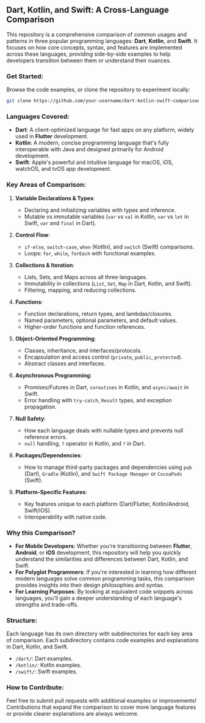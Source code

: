 ## Dart, Kotlin, and Swift: A Cross-Language Comparison

This repository is a comprehensive comparison of common usages and patterns in three popular programming languages: **Dart**, **Kotlin**, and **Swift**. It focuses on how core concepts, syntax, and features are implemented across these languages, providing side-by-side examples to help developers transition between them or understand their nuances.

### Get Started:
Browse the code examples, or clone the repository to experiment locally:
```bash
git clone https://github.com/your-username/dart-kotlin-swift-comparison.git
```

### Languages Covered:
- **Dart**: A client-optimized language for fast apps on any platform, widely used in **Flutter** development.
- **Kotlin**: A modern, concise programming language that's fully interoperable with Java and designed primarily for Android development.
- **Swift**: Apple's powerful and intuitive language for macOS, iOS, watchOS, and tvOS app development.

### Key Areas of Comparison:
1. **Variable Declarations & Types**: 
   - Declaring and initializing variables with types and inference.
   - Mutable vs immutable variables (`var` vs `val` in Kotlin, `var` vs `let` in Swift, `var` and `final` in Dart).

2. **Control Flow**:
   - `if-else`, `switch-case`, `when` (Kotlin), and `switch` (Swift) comparisons.
   - Loops: `for`, `while`, `forEach` with functional examples.

3. **Collections & Iteration**:
   - Lists, Sets, and Maps across all three languages.
   - Immutability in collections (`List`, `Set`, `Map` in Dart, Kotlin, and Swift).
   - Filtering, mapping, and reducing collections.

4. **Functions**:
   - Function declarations, return types, and lambdas/closures.
   - Named parameters, optional parameters, and default values.
   - Higher-order functions and function references.

5. **Object-Oriented Programming**:
   - Classes, inheritance, and interfaces/protocols.
   - Encapsulation and access control (`private`, `public`, `protected`).
   - Abstract classes and interfaces.

6. **Asynchronous Programming**:
   - Promises/Futures in Dart, `coroutines` in Kotlin, and `async/await` in Swift.
   - Error handling with `try-catch`, `Result` types, and exception propagation.

7. **Null Safety**:
   - How each language deals with nullable types and prevents null reference errors.
   - `null` handling, `?` operator in Kotlin, and `?` in Dart.

8. **Packages/Dependencies**:
   - How to manage third-party packages and dependencies using `pub` (Dart), `Gradle` (Kotlin), and `Swift Package Manager` or `CocoaPods` (Swift).

9. **Platform-Specific Features**:
   - Key features unique to each platform (Dart/Flutter, Kotlin/Android, Swift/iOS).
   - Interoperability with native code.

### Why this Comparison?
- **For Mobile Developers**: Whether you're transitioning between **Flutter**, **Android**, or **iOS** development, this repository will help you quickly understand the similarities and differences between Dart, Kotlin, and Swift.
- **For Polyglot Programmers**: If you're interested in learning how different modern languages solve common programming tasks, this comparison provides insights into their design philosophies and syntax.
- **For Learning Purposes**: By looking at equivalent code snippets across languages, you'll gain a deeper understanding of each language's strengths and trade-offs.

### Structure:
Each language has its own directory with subdirectories for each key area of comparison. Each subdirectory contains code examples and explanations in Dart, Kotlin, and Swift.

- `/dart/`: Dart examples.
- `/kotlin/`: Kotlin examples.
- `/swift/`: Swift examples.

### How to Contribute:
Feel free to submit pull requests with additional examples or improvements! Contributions that expand the comparison to cover more language features or provide clearer explanations are always welcome.
